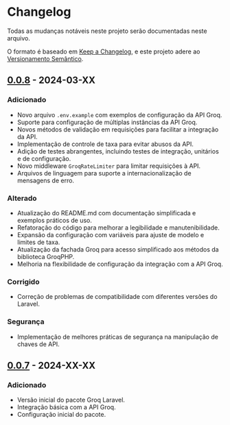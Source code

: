 # Changelog

Todas as mudanças notáveis neste projeto serão documentadas neste arquivo.

O formato é baseado em [Keep a Changelog](https://keepachangelog.com/pt-BR/1.0.0/),
e este projeto adere ao [Versionamento Semântico](https://semver.org/lang/pt-BR/).

## [0.0.8] - 2024-03-XX

### Adicionado
- Novo arquivo `.env.example` com exemplos de configuração da API Groq.
- Suporte para configuração de múltiplas instâncias da API Groq.
- Novos métodos de validação em requisições para facilitar a integração da API.
- Implementação de controle de taxa para evitar abusos da API.
- Adição de testes abrangentes, incluindo testes de integração, unitários e de configuração.
- Novo middleware `GroqRateLimiter` para limitar requisições à API.
- Arquivos de linguagem para suporte a internacionalização de mensagens de erro.

### Alterado
- Atualização do README.md com documentação simplificada e exemplos práticos de uso.
- Refatoração do código para melhorar a legibilidade e manutenibilidade.
- Expansão da configuração com variáveis para ajuste de modelo e limites de taxa.
- Atualização da fachada Groq para acesso simplificado aos métodos da biblioteca GroqPHP.
- Melhoria na flexibilidade de configuração da integração com a API Groq.

### Corrigido
- Correção de problemas de compatibilidade com diferentes versões do Laravel.

### Segurança
- Implementação de melhores práticas de segurança na manipulação de chaves de API.

## [0.0.7] - 2024-XX-XX

### Adicionado
- Versão inicial do pacote Groq Laravel.
- Integração básica com a API Groq.
- Configuração inicial do pacote.

[0.0.8]: https://github.com/lucianotonet/groq-laravel/compare/v0.0.7...v0.0.8
[0.0.7]: https://github.com/lucianotonet/groq-laravel/releases/tag/v0.0.7